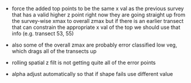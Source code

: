 * force the added top points to be the same x val as the previous survey that has a valid higher z point
    right now they are going straight up from the survey-wise xmax to overall zmax
    but if there is an earlier transect that can constrain the appropriate x val of the top we should use that info (e.g. transect 53, 55)

* also some of the overall zmax are probably error classified low veg, which drags all of the transects up

* rolling spatial z filt is not getting quite all of the error points

* alpha adjust automatically so that if shape fails use different value